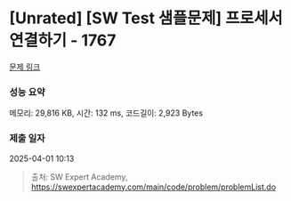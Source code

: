 # [Unrated] [SW Test 샘플문제] 프로세서 연결하기 - 1767 

[문제 링크](https://swexpertacademy.com/main/code/problem/problemDetail.do?contestProbId=AV4suNtaXFEDFAUf) 

### 성능 요약

메모리: 29,816 KB, 시간: 132 ms, 코드길이: 2,923 Bytes

### 제출 일자

2025-04-01 10:13



> 출처: SW Expert Academy, https://swexpertacademy.com/main/code/problem/problemList.do